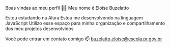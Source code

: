 Boas vindas ao meu perfil 💙💙
Meu nome é Eloíse Buzelatto

Estou estudando na Alura
Estou me desenvolvendo na linguagem JavaScript
Utilizo esse espaço para minha organização e compartilhamento dos meu projetos desenvolvidos

Você pode entrar em contato comigo 📫
buzelatto.eloise@escola.pr.gov.br
